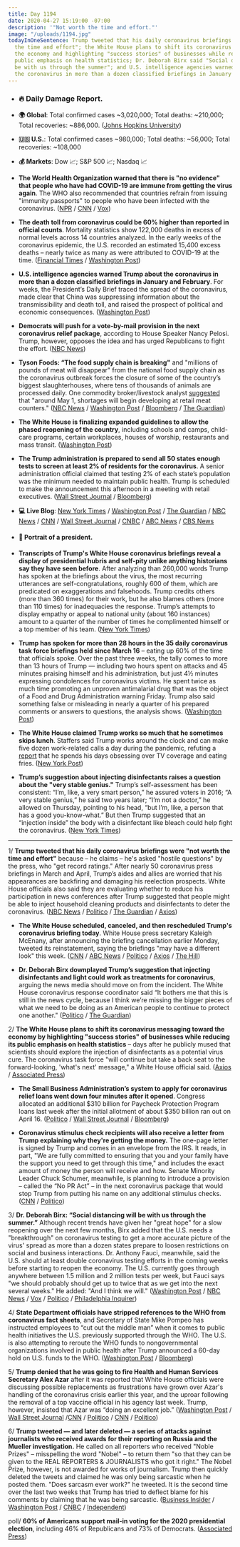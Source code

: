 ```yaml
---
title: Day 1194
date: 2020-04-27 15:19:00 -07:00
description: '"Not worth the time and effort."'
image: "/uploads/1194.jpg"
todayInOneSentence: Trump tweeted that his daily coronavirus briefings were "not worth
  the time and effort"; the White House plans to shift its coronavirus messaging toward
  the economy and highlighting "success stories" of businesses while reducing its
  public emphasis on health statistics; Dr. Deborah Birx said "Social distancing will
  be with us through the summer"; and U.S. intelligence agencies warned Trump about
  the coronavirus in more than a dozen classified briefings in January and February.
---
```


* ### 🔥 Daily Damage Report.

* **🌍 Global**: Total confirmed cases \~3,020,000; Total deaths: \~210,000; Total recoveries: \~886,000. ([Johns Hopkins University](https://coronavirus.jhu.edu/map.html))

* **🇺🇸 U.S.**: Total confirmed cases \~980,000; Total deaths: \~56,000; Total recoveries: \~108,000

* **💰 Markets**: Dow 📈; S&P 500 📈; Nasdaq 📈

* **The World Health Organization warned that there is "no evidence" that people who have had COVID-19 are immune from getting the virus again**. The WHO also recommended that countries refrain from issuing "immunity passports" to people who have been infected with the coronavirus. ([NPR](https://www.npr.org/sections/coronavirus-live-updates/2020/04/25/844939777/no-evidence-that-recovered-covid-19-patients-are-immune-who-says) / [CNN](https://www.cnn.com/2020/04/25/us/who-immunity-antibodies-covid-19/) / [Vox](https://www.vox.com/2020/4/25/21235946/coronavirus-immunity-passport-who-infection-twice))

* **The death toll from coronavirus could be 60% higher than reported in official counts**. Mortality statistics show 122,000 deaths in excess of normal levels across 14 countries analyzed. In the early weeks of the coronavirus epidemic, the U.S. recorded an estimated 15,400 excess deaths – nearly twice as many as were attributed to COVID-19 at the time. ([Financial Times](https://www.ft.com/content/6bd88b7d-3386-4543-b2e9-0d5c6fac846c) / [Washington Post](https://www.washingtonpost.com/investigations/2020/04/27/covid-19-death-toll-undercounted/?arc404=true))

* **U.S. intelligence agencies warned Trump about the coronavirus in more than a dozen classified briefings in January and February**. For weeks, the President’s Daily Brief traced the spread of the coronavirus, made clear that China was suppressing information about the transmissibility and death toll, and raised the prospect of political and economic consequences. ([Washington Post](https://www.washingtonpost.com/national-security/presidents-intelligence-briefing-book-repeatedly-cited-virus-threat/2020/04/27/ca66949a-8885-11ea-ac8a-fe9b8088e101_story.html))

* **Democrats will push for a vote-by-mail provision in the next coronavirus relief package**, according to House Speaker Nancy Pelosi. Trump, however, opposes the idea and has urged Republicans to fight the effort. ([NBC News](https://www.nbcnews.com/politics/congress/pelosi-says-democrats-will-push-vote-mail-next-coronavirus-relief-n1193276))

* **Tyson Foods: “The food supply chain is breaking"** and "millions of pounds of meat will disappear" from the national food supply chain as the coronavirus outbreak forces the closure of some of the country’s biggest slaughterhouses, where tens of thousands of animals are processed daily. One commodity broker/livestock analyst [suggested](https://www.nbcnews.com/news/us-news/groceries-could-see-meat-shortages-end-week-amid-plant-closings-n1193401) that "around May 1, shortages will begin developing at retail meat counters." ([NBC News](https://www.nbcnews.com/news/us-news/tyson-foods-chairman-warns-food-supply-chain-breaking-n1193256) / [Washington Post](https://www.washingtonpost.com/nation/2020/04/27/tyson-food-supply-coronavirus/) / [Bloomberg](https://www.bloomberg.com/news/articles/2020-04-27/americans-face-meat-shortages-while-farmers-are-forced-to-cull?srnd=premium&sref=MIBMEEoj) / [The Guardian](https://www.theguardian.com/us-news/2020/apr/27/tyson-foods-coronavirus-food-supply-chain))

* **The White House is finalizing expanded guidelines to allow the phased reopening of the country**, including schools and camps, child-care programs, certain workplaces, houses of worship, restaurants and mass transit. ([Washington Post](https://www.washingtonpost.com/health/2020/04/28/white-house-is-reviewing-expanded-guidance-reopening-society/))

* **The Trump administration is prepared to send all 50 states enough tests to screen at least 2% of residents for the coronavirus**. A senior administration official claimed that testing 2% of each state’s population was the minimum needed to maintain public health. Trump is scheduled to make the announcement this afternoon in a meeting with retail executives. ([Wall Street Journal](https://www.wsj.com/articles/trump-administration-has-enough-tests-for-2-of-population-official-says-11588009570?mod=hp_lead_pos2) / [Bloomberg](https://www.bloomberg.com/news/articles/2020-04-27/trump-retailers-set-to-announce-expanded-coronavirus-testing?srnd=premium&sref=MIBMEEoj))

* **💻 Live Blog**: [New York Times](https://www.nytimes.com/2020/04/27/us/coronavirus-live.html) / [Washington Post](https://www.washingtonpost.com/world/2020/04/27/coronavirus-latest-news/) / [The Guardian](https://www.theguardian.com/world/live/2020/apr/27/coronavirus-us-live-cases-america-trump-cuomo-states-reopen-plans-latest-news-updates) / [NBC News](https://www.nbcnews.com/health/health-news/live-blog/2020-04-27-coronavirus-news-n1193086) / [CNN](https://www.cnn.com/us/live-news/us-coronavirus-update-04-27-20/index.html) / [Wall Street Journal](https://www.wsj.com/livecoverage/latest-updates/coronavirus?mod=theme_coronavirus-ribbon) / [CNBC](https://www.cnbc.com/2020/04/27/coronavirus-latest-updates.html) / [ABC News](https://abcnews.go.com/Health/coronavirus-updates-boris-johnson-returns-work-recovery-uk/story?id=70358599&cid=clicksource_4380645_2_heads_hero_live_hero_related) / [CBS News](https://www.cbsnews.com/live-updates/coronavirus-update-lockdowns-million-cases-2020-04-27/)

* #### 👑 Portrait of a president.

* **Transcripts of Trump's White House coronavirus briefings reveal a display of presidential hubris and self-pity unlike anything historians say they have seen before**. After analyzing than 260,000 words Trump has spoken at the briefings about the virus, the most recurring utterances are self-congratulations, roughly 600 of them, which are predicated on exaggerations and falsehoods. Trump credits others (more than 360 times) for their work, but he also blames others (more than 110 times) for inadequacies the response. Trump’s attempts to display empathy or appeal to national unity (about 160 instances) amount to a quarter of the number of times he complimented himself or a top member of his team. ([New York Times](https://www.nytimes.com/interactive/2020/04/26/us/politics/trump-coronavirus-briefings-analyzed.html?action=click&module=Top%20Stories&pgtype=Homepage))

* **Trump has spoken for more than 28 hours in the 35 daily coronavirus task force briefings held since March 16** – eating up 60% of the time that officials spoke. Over the past three weeks, the tally comes to more than 13 hours of Trump — including two hours spent on attacks and 45 minutes praising himself and his administration, but just 4½ minutes expressing condolences for coronavirus victims. He spent twice as much time promoting an unproven antimalarial drug that was the object of a Food and Drug Administration warning Friday. Trump also said something false or misleading in nearly a quarter of his prepared comments or answers to questions, the analysis shows. ([Washington Post](https://www.washingtonpost.com/politics/13-hours-of-trump-the-president-fills-briefings-with-attacks-and-boasts-but-little-empathy/2020/04/25/7eec5ab0-8590-11ea-a3eb-e9fc93160703_story.html))

* **The White House claimed Trump works so much that he sometimes skips lunch**. Staffers said Trump works around the clock and can make five dozen work-related calls a day during the pandemic, refuting a [report](https://www.nytimes.com/2020/04/23/us/politics/coronavirus-trump.html) that he spends his days obsessing over TV coverage and eating fries. ([New York Post](https://nypost.com/2020/04/26/trump-works-so-hard-he-often-misses-lunch-white-house-officials/))

* **Trump’s suggestion about injecting disinfectants raises a question about the "very stable genius."** Trump’s self-assessment has been consistent: “I’m, like, a very smart person,” he assured voters in 2016; “A very stable genius,” he said two years later; “I’m not a doctor,” he allowed on Thursday, pointing to his head, “but I’m, like, a person that has a good you-know-what.” But then Trump suggested that an “injection inside” the body with a disinfectant like bleach could help fight the coronavirus. ([New York Times](https://www.nytimes.com/2020/04/26/us/politics/trump-disinfectant-coronavirus.html?action=click&module=Top%20Stories&pgtype=Homepage))

---

1/ **Trump tweeted that his daily coronavirus briefings were "not worth the time and effort"** because – he claims – he's asked "hostile questions" by the press, who "get record ratings." After nearly 50 coronavirus press briefings in March and April, Trump’s aides and allies are worried that his appearances are backfiring and damaging his reelection prospects. White House officials also said they are evaluating whether to reduce his participation in news conferences after Trump suggested that people might be able to inject household cleaning products and disinfectants to deter the coronavirus. ([NBC News](https://www.nbcnews.com/politics/donald-trump/white-house-considering-scaling-back-trump-s-daily-coronavirus-briefings-n1192671) / [Politico](https://www.politico.com/news/2020/04/25/trump-team-2020-polling-207675) / [The Guardian](https://www.theguardian.com/us-news/2020/apr/25/donald-trump-stays-away-from-briefings-amid-fallout-from-disinfectant-comments) / [Axios](https://www.axios.com/coronavirus-trump-tweet-white-house-briefing-7c7bf124-4648-4a74-83ce-3012ed1f3e0a.html))

* **The White House scheduled, canceled, and then rescheduled Trump's coronavirus briefing today**. White House press secretary Kaleigh McEnany, after announcing the briefing cancellation earlier Monday, tweeted its reinstatement, saying the briefings "may have a different look" this week. ([CNN](https://www.cnn.com/2020/04/27/politics/white-house-coronavirus-task-force-scale-back/index.html) / [ABC News](https://abcnews.go.com/Politics/coronavirus-government-response-updates-wh-cancels-mondays-briefing/story?id=70363308) / [Politico](https://www.politico.com/news/2020/04/27/white-house-press-secretary-says-there-will-be-coronavirus-task-force-briefings-this-week-211534) / [Axios](https://www.axios.com/white-house-cancels-coronavirus-press-briefing-4a1069da-66d1-4efa-8f4a-f0d9b89cfcec.html) / [The Hill](https://thehill.com/homenews/administration/494806-white-house-scraps-monday-coronavirus-briefing))

* **Dr. Deborah Birx downplayed Trump’s suggestion that injecting disinfectants and light could work as treatments for coronavirus**, arguing the news media should move on from the incident. The White House coronavirus response coordinator said “It bothers me that this is still in the news cycle, because I think we’re missing the bigger pieces of what we need to be doing as an American people to continue to protect one another." ([Politico](https://www.politico.com/news/2020/04/26/birx-trump-disinfectant-coronavirus-209063) / [The Guardian](https://www.theguardian.com/world/2020/apr/26/coronavirus-birx-trump-disinfectant-remarks?CMP=Share_iOSApp_Other))

2/ **The White House plans to shift its coronavirus messaging toward the economy by highlighting "success stories" of businesses while reducing its public emphasis on health statistics** – days after he publicly mused that scientists should explore the injection of disinfectants as a potential virus cure. The coronavirus task force "will continue but take a back seat to the forward-looking, 'what's next' message," a White House official said. ([Axios](https://www.axios.com/white-house-coronavirus-economic-birx-fauci-65e7b36c-cb81-401d-8a9f-8327482d2627.html) / [Associated Press](https://apnews.com/f4e3cde87550e442f2375ffa4b0727ee))

* **The Small Business Administration’s system to apply for coronavirus relief loans went down four minutes after it opened**. Congress allocated an additional $310 billion for Paycheck Protection Program loans last week after the initial allotment of about $350 billion ran out on April 16. ([Politico](https://www.politico.com/news/2020/04/27/small-business-rescue-stumbles-211986) / [Wall Street Journal](https://www.wsj.com/articles/small-business-loan-program-resumes-with-reports-of-delays-11588013225?mod=hp_lead_pos3) / [Bloomberg](https://www.bloomberg.com/news/articles/2020-04-27/extra-relief-aid-for-small-business-is-coming-with-same-concerns?srnd=premium&sref=MIBMEEoj))

* **Coronavirus stimulus check recipients will also receive a letter from Trump explaining why they're getting the money.** The one-page letter is signed by Trump and comes in an envelope from the IRS. It reads, in part, "We are fully committed to ensuring that you and your family have the support you need to get through this time," and includes the exact amount of money the person will receive and how. Senate Minority Leader Chuck Schumer, meanwhile, is planning to introduce a provision – called the “No PR Act” – in the next coronavirus package that would stop Trump from putting his name on any additional stimulus checks. ([CNN](https://www.cnn.com/2020/04/26/politics/stimulus-check-coronavirus-letter-donald-trump/index.html) / [Politico](https://www.politico.com/news/2020/04/27/schumer-trump-stimulus-checks-signature-210356))

3/ **Dr. Deborah Birx: “Social distancing will be with us through the summer.”** Although recent trends have given her "great hope" for a slow reopening over the next few months, Birx added that the U.S. needs a "breakthrough" on coronavirus testing to get a more accurate picture of the virus' spread as more than a dozen states prepare to loosen restrictions on social and business interactions. Dr. Anthony Fauci, meanwhile, said the U.S. should at least double coronavirus testing efforts in the coming weeks before starting to reopen the economy. The U.S. currently goes through anywhere between 1.5 million and 2 million tests per week, but Fauci says "we should probably should get up to twice that as we get into the next several weeks." He added: "And I think we will." ([Washington Post](https://www.washingtonpost.com/politics/social-distancing-could-last-months-white-house-coronavirus-coordinator-says/2020/04/26/ad8d2f84-87de-11ea-8ac1-bfb250876b7a_story.html) / [NBC News](https://www.nbcnews.com/politics/meet-the-press/birx-u-s-needs-breakthrough-antigen-testing-aid-re-opening-n1192901) / [Vox](https://www.vox.com/2020/4/26/21237563/social-distancing-through-summer-birx-coronavirus) / [Politico](https://www.politico.com/news/2020/04/25/anthony-fauci-coronavirus-testing-reopen-207962) / [Philadelphia Inquirer](https://www.inquirer.com/health/coronavirus/coronavirus-covid-19-trump-deborah-birx-social-distancing-20200426.html))

4/ **State Department officials have stripped references to the WHO from coronavirus fact sheets**, and Secretary of State Mike Pompeo has instructed employees to “cut out the middle man” when it comes to public health initiatives the U.S. previously supported through the WHO. The U.S. is also attempting to reroute the WHO funds to nongovernmental organizations involved in public health after Trump announced a 60-day hold on U.S. funds to the WHO. ([Washington Post](https://www.washingtonpost.com/national-security/trump-expands-battle-with-world-health-organization-far-beyond-aid-suspension/2020/04/25/72c754e6-856e-11ea-9728-c74380d9d410_story.html) / [Bloomberg](https://www.bloomberg.com/news/articles/2020-04-24/pompeo-seeks-exceptions-to-who-funding-halt-for-seven-countries?sref=MIBMEEoj))

5/ **Trump denied that he was going to fire Health and Human Services Secretary Alex Azar** after it was reported that White House officials were discussing possible replacements as frustrations have grown over Azar's handling of the coronavirus crisis earlier this year, and the uproar following the removal of a top vaccine official in his agency last week. Trump, however, insisted that Azar was “doing an excellent job.” ([Washington Post](https://www.washingtonpost.com/politics/2020/04/26/trump-alexazar-replacement/) / [Wall Street Journal](https://www.politico.com/news/2020/04/25/white-house-replace-alex-azar-208151) /[CNN](https://www.cnn.com/2020/04/26/politics/alex-azar-trump-hhs-secretary/index.html) / [Politico](https://www.politico.com/news/2020/04/26/trump-rejects-firing-azar-report-210009) / [CNN](https://www.cnn.com/2020/04/25/politics/white-house-health-and-human-services-secretary-alex-azar/index.html) / [Politico](https://www.politico.com/news/2020/04/25/white-house-replace-alex-azar-208151))

6/ **Trump tweeted — and later deleted — a series of attacks against journalists who received awards for their reporting on Russia and the Mueller investigation.** He called on all reporters who received "Noble Prizes" – misspelling the word "Nobel" – to return them "so that they can be given to the REAL REPORTERS & JOURNALISTS who got it right." The Nobel Prize, however, is not awarded for works of journalism. Trump then quickly deleted the tweets and claimed he was only being sarcastic when he posted them. "Does sarcasm ever work?" he tweeted. It is the second time over the last two weeks that Trump has tried to deflect blame for his comments by claiming that he was being sarcastic. ([Business Insider](https://www.businessinsider.com/trump-deletes-tweet-calling-for-journalists-to-return-noble-prizes-2020-4?utm_source=reddit.com) / [Washington Post](https://www.washingtonpost.com/nation/2020/04/27/trump-twitter-media-coronavirus/) / [CNBC](https://www.cnbc.com/2020/04/27/coronavirus-trump-deletes-noble-prizes-tweets-as-he-struggles-with-message.html) / [Independent](https://www.independent.co.uk/news/world/americas/us-politics/donald-trump-latest-coronavirus-hamburger-nobel-prize-russia-a9485006.html?utm_source=reddit.com))

poll/ **60% of Americans support mail-in voting for the 2020 presidential election**, including 46% of Republicans and 73% of Democrats. ([Associated Press](https://apnews.com/f47f4e984f7b3688869285abb80c1eae))